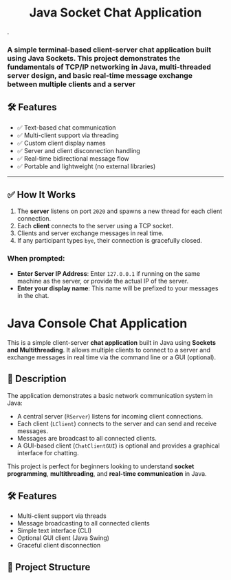 <h1 align="center">Java Socket Chat Application</h1>.

<h3>A simple terminal-based client-server chat application built using Java Sockets. This project demonstrates the fundamentals of TCP/IP networking in Java, multi-threaded server design, and basic real-time message exchange between multiple clients and a server</h3>

## 🛠 Features

- ✅ Text-based chat communication
- ✅ Multi-client support via threading
- ✅ Custom client display names
- ✅ Server and client disconnection handling
- ✅ Real-time bidirectional message flow
- ✅ Portable and lightweight (no external libraries)

---
## ✅ How It Works

1. The **server** listens on port `2020` and spawns a new thread for each client connection.
2. Each **client** connects to the server using a TCP socket.
3. Clients and server exchange messages in real time.
4. If any participant types `bye`, their connection is gracefully closed.

### When prompted:

- **Enter Server IP Address**: Enter `127.0.0.1` if running on the same machine as the server, or provide the actual IP of the server.
- **Enter your display name**: This name will be prefixed to your messages in the chat.

# Java Console Chat Application

This is a simple client-server **chat application** built in Java using **Sockets and Multithreading**. It allows multiple clients to connect to a server and exchange messages in real time via the command line or a GUI (optional).

## 📌 Description

The application demonstrates a basic network communication system in Java:
- A central server (`RServer`) listens for incoming client connections.
- Each client (`LClient`) connects to the server and can send and receive messages.
- Messages are broadcast to all connected clients.
- A GUI-based client (`ChatClientGUI`) is optional and provides a graphical interface for chatting.

This project is perfect for beginners looking to understand **socket programming**, **multithreading**, and **real-time communication** in Java.

## 🛠 Features

- Multi-client support via threads
- Message broadcasting to all connected clients
- Simple text interface (CLI)
- Optional GUI client (Java Swing)
- Graceful client disconnection

## 📂 Project Structure

